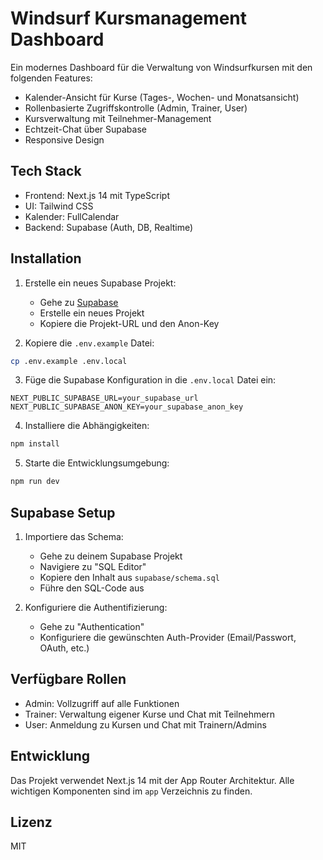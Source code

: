 # Windsurf Kursmanagement Dashboard

Ein modernes Dashboard für die Verwaltung von Windsurfkursen mit den folgenden Features:

- Kalender-Ansicht für Kurse (Tages-, Wochen- und Monatsansicht)
- Rollenbasierte Zugriffskontrolle (Admin, Trainer, User)
- Kursverwaltung mit Teilnehmer-Management
- Echtzeit-Chat über Supabase
- Responsive Design

## Tech Stack

- Frontend: Next.js 14 mit TypeScript
- UI: Tailwind CSS
- Kalender: FullCalendar
- Backend: Supabase (Auth, DB, Realtime)

## Installation

1. Erstelle ein neues Supabase Projekt:
   - Gehe zu [Supabase](https://supabase.com)
   - Erstelle ein neues Projekt
   - Kopiere die Projekt-URL und den Anon-Key

2. Kopiere die `.env.example` Datei:
```bash
cp .env.example .env.local
```

3. Füge die Supabase Konfiguration in die `.env.local` Datei ein:
```
NEXT_PUBLIC_SUPABASE_URL=your_supabase_url
NEXT_PUBLIC_SUPABASE_ANON_KEY=your_supabase_anon_key
```

4. Installiere die Abhängigkeiten:
```bash
npm install
```

5. Starte die Entwicklungsumgebung:
```bash
npm run dev
```

## Supabase Setup

1. Importiere das Schema:
   - Gehe zu deinem Supabase Projekt
   - Navigiere zu "SQL Editor"
   - Kopiere den Inhalt aus `supabase/schema.sql`
   - Führe den SQL-Code aus

2. Konfiguriere die Authentifizierung:
   - Gehe zu "Authentication"
   - Konfiguriere die gewünschten Auth-Provider (Email/Passwort, OAuth, etc.)

## Verfügbare Rollen

- Admin: Vollzugriff auf alle Funktionen
- Trainer: Verwaltung eigener Kurse und Chat mit Teilnehmern
- User: Anmeldung zu Kursen und Chat mit Trainern/Admins

## Entwicklung

Das Projekt verwendet Next.js 14 mit der App Router Architektur. Alle wichtigen Komponenten sind im `app` Verzeichnis zu finden.

## Lizenz

MIT
